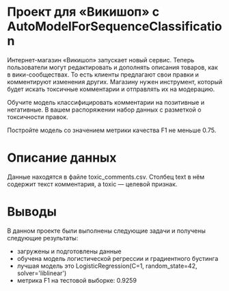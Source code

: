 # Проект для «Викишоп» с AutoModelForSequenceClassification
Интернет-магазин «Викишоп» запускает новый сервис. Теперь пользователи могут редактировать и дополнять описания товаров, как в вики-сообществах. То есть клиенты предлагают свои правки и комментируют изменения других. Магазину нужен инструмент, который будет искать токсичные комментарии и отправлять их на модерацию.

Обучите модель классифицировать комментарии на позитивные и негативные. В вашем распоряжении набор данных с разметкой о токсичности правок.

Постройте модель со значением метрики качества F1 не меньше 0.75.

# Описание данных

Данные находятся в файле toxic_comments.csv. Столбец text в нём содержит текст комментария, а toxic — целевой признак.

# Выводы

В данном проекте были выполнены следующие задачи и получены следующие результаты:
- загружены и подготовлены данные
- обучена модель логистической регрессии и градиентного бустинга
- лучшая модель это LogisticRegression(C=1, random_state=42, solver='liblinear')
- метрика F1 на тестовой выборке: 0.9259
